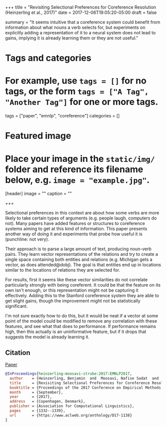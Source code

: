 +++
title = "Revisiting Selectional Preferences for Coreference Resolution (Heinzerling et al., 2017)"
date = 2017-12-06T19:05:20-05:00
draft = false

summary = "It seems intuitive that a coreference system could benefit from information about what nouns a verb selects for, but experiments on explicitly adding a representation of it to a neural system does not lead to gains, implying it is already learning them or they are not useful."

# Tags and categories
# For example, use `tags = []` for no tags, or the form `tags = ["A Tag", "Another Tag"]` for one or more tags.
tags = ["paper", "emnlp", "coreference"]
categories = []

# Featured image
# Place your image in the `static/img/` folder and reference its filename below, e.g. `image = "example.jpg"`.
[header]
image = ""
caption = ""

+++

Selectional preferences in this context are about how some verbs are more likely to take certain types of arguments (e.g. people laugh, computers do not).
Many papers have added features or structures to coreference systems aiming to get at this kind of information.
This paper presents another way of doing it and experiments that probe how useful it is (punchline: not very).

Their approach is to parse a large amount of text, producing noun-verb pairs.
They learn vector representations of the relations and try to create a single space containing both entities and relations (e.g. Michigan gets a vector, as does attended@dobj).
The goal is that entities end up in locations similar to the locations of relations they are selected for.

For results, first it seems like these vector similarities do not correlate particularly strongly with being coreferent.
It could be that the feature on its own isn't enough, or this representation might not be capturing it effectively.
Adding this to the Stanford coreference system they are able to get slight gains, though the improvement might not be statistically significant.

I'm not sure exactly how to do this, but it would be neat if a vector at some point of the model could be modified to remove any correlation with these features, and see what that does to performance.
If performance remains high, then this actually is an uninformative feature, but if it drops that suggests the model is already learning it.

## Citation

[Paper](https://www.aclweb.org/anthology/D17-1138)

```bibtex
@InProceedings{heinzerling-moosavi-strube:2017:EMNLP2017,
  author    = {Heinzerling, Benjamin  and  Moosavi, Nafise Sadat  and  Strube, Michael},
  title     = {Revisiting Selectional Preferences for Coreference Resolution},
  booktitle = {Proceedings of the 2017 Conference on Empirical Methods in Natural Language Processing},
  month     = {September},
  year      = {2017},
  address   = {Copenhagen, Denmark},
  publisher = {Association for Computational Linguistics},
  pages     = {1332--1339},
  url       = {https://www.aclweb.org/anthology/D17-1138}
}
```
